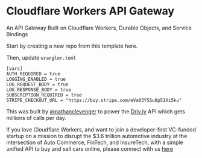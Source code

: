 # Cloudflare Workers API Gateway

An API Gateway Built on Cloudflare Workers, Durable Objects, and Service Bindings

Start by creating a new repo from this template here.

Then, update `wrangler.toml`
```
[vars]
AUTH_REQUIRED = true
LOGGING_ENABLED = true
LOG_REQUEST_BODY = true
LOG_RESPONSE_BODY = true
SUBSCRIPTION_REQUIRED = true
STRIPE_CHECKOUT_URL = "https://buy.stripe.com/eVa03Y5Su8p51Xi5ku"
```

This was built by [@nathanclevenger](https://github.com/nathanclevenger) to power the [Driv.ly](https://driv.ly) API which gets millions of calls per day.

If you love Cloudflare Workers, and want to join a developer-first VC-funded startup on a mission to disrupt the $3.6 trillion automotive industry at the intersection of Auto Commerce, FinTech, and InsureTech, with a simple unified API to buy and sell cars online, please connect with us [here](https://driv.ly)
